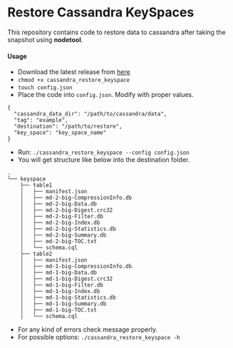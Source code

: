 # Restore Cassandra KeySpaces

This repository contains code to restore data to cassandra after taking the snapshot using **nodetool**.

#### Usage

- Download the latest release from [here](https://github.com/emamulandalib/cassandra-restore-keyspace/releases)
- `chmod +x cassandra_restore_keyspace`
- `touch config.json`
- Place the code into `config.json`. Modify with proper values.
```$xslt
{
  "cassandra_data_dir": "/path/to/cassandra/data",
  "tag": "example",
  "destination": "/path/to/restore",
  "key_space": "key_space_name"
}
```
- Run: `./cassandra_restore_keyspace --config config.json`
- You will get structure like below into the destination folder.
```$xslt
.
└── keyspace
    ├── table1
    │   ├── manifest.json
    │   ├── md-2-big-CompressionInfo.db
    │   ├── md-2-big-Data.db
    │   ├── md-2-big-Digest.crc32
    │   ├── md-2-big-Filter.db
    │   ├── md-2-big-Index.db
    │   ├── md-2-big-Statistics.db
    │   ├── md-2-big-Summary.db
    │   ├── md-2-big-TOC.txt
    │   └── schema.cql
    ├── table2
    │   ├── manifest.json
    │   ├── md-1-big-CompressionInfo.db
    │   ├── md-1-big-Data.db
    │   ├── md-1-big-Digest.crc32
    │   ├── md-1-big-Filter.db
    │   ├── md-1-big-Index.db
    │   ├── md-1-big-Statistics.db
    │   ├── md-1-big-Summary.db
    │   ├── md-1-big-TOC.txt
    │   └── schema.cql
```
- For any kind of errors check message properly.
- For possible options: `./cassandra_restore_keyspace -h`